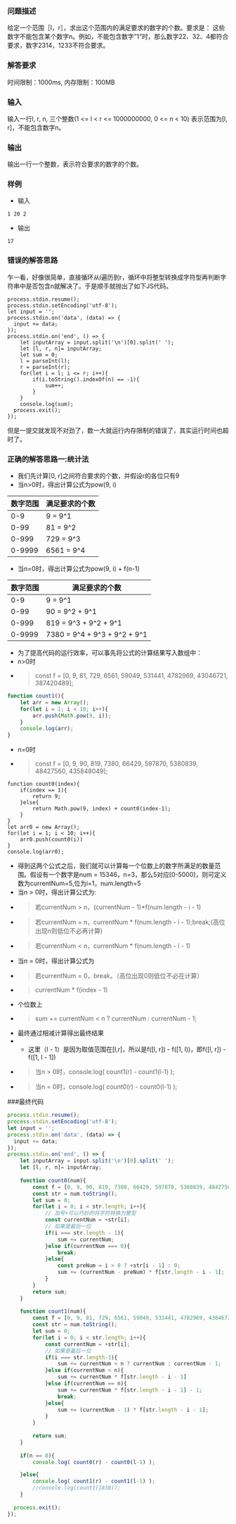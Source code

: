 ### 问题描述
给定一个范围［l，r］，求出这个范围内的满足要求的数字的个数。要求是：
这些数字不能包含某个数字n。例如，不能包含数字”1”时，那么数字22、32、4都符合要求，数字2314，1233不符合要求。
### 解答要求
时间限制：1000ms, 内存限制：100MB
### 输入
输入一行l, r, n, 三个整数(1 <= l < r <= 1000000000, 0 <= n < 10)
表示范围为[l, r]，不能包含数字n。

### 输出
输出一行一个整数，表示符合要求的数字的个数。

### 样例
- 输入
```
1 20 2
```
- 输出
```
17
```

### 错误的解答思路
乍一看，好像很简单，直接循环从l遍历到r，循环中将整型转换成字符型再判断字符串中是否包含n就解决了。于是顺手就抛出了如下JS代码。
```JS
process.stdin.resume();
process.stdin.setEncoding('utf-8');
let input = '';
process.stdin.on('data', (data) => {
  input += data;
});
process.stdin.on('end', () => {
    let inputArray = input.split('\n')[0].split(' ');
    let [l, r, n]= inputArray;
    let sum = 0;
    l = parseInt(l);
    r = parseInt(r);
    for(let i = l; i <= r; i++){
        if(i.toString().indexOf(n) == -1){
            sum++;
        }
    }
    console.log(sum);
  process.exit();
});
```
但是一提交就发现不对劲了，数一大就运行内存限制的错误了，其实运行时间也超时了。

### 正确的解答思路一:统计法
- 我们先计算[0, r]之间符合要求的个数，并假设r的各位只有9
- 当n>0时，得出计算公式为pow(9, i)

| 数字范围 | 满足要求的个数 |
| --- | --- |
| 0-9	| 9 = 9^1 |
| 0-99	| 81 = 9^2 |
| 0-999	| 729 = 9^3 |
| 0-9999	| 6561 = 9^4 |

- 当n=0时，得出计算公式为pow(9, i) + f(n-1)

|数字范围	| 满足要求的个数|
| --- | --- |
| 0-9	| 9 = 9^1 |
| 0-99	| 90 = 9^2 + 9^1 |
| 0-999	| 819 = 9^3 + 9^2 + 9^1 |
| 0-9999	| 7380 = 9^4 + 9^3 + 9^2 + 9^1 |

- 为了提高代码的运行效率，可以事先将公式的计算结果写入数组中：
- n>0时 
- > const f = [0, 9, 81, 729, 6561, 59049, 531441, 4782969, 43046721, 387420489];
```js
function count1(){
    let arr = new Array();
    for(let i = 1; i < 10; i++){
        arr.push(Math.pow(9, i));
    }
    console.log(arr);
}
```
- n=0时 
- > const f = [0, 9, 90, 819, 7380, 66429, 597870, 5380839, 48427560, 435848049];
```JS
function count0(index){
    if(index == 1){
        return 9;
    }else{
        return Math.pow(9, index) + count0(index-1);
    }
}
let arr0 = new Array();
for(let i = 1; i < 10; i++){
    arr0.push(count0(i))
}
console.log(arr0);
```

- 得到这两个公式之后，我们就可以计算每一个位数上的数字所满足的数量范围。假设有一个数字是num = 15346，n=3，那么5对应[0-5000]，则可定义数为currentNum=5,位为i=1，num.length=5
- 当n > 0时，得出计算公式为:
- > 若currentNum > n，(currentNum - 1)*f(num.length - i - 1)
- > 若currentNum = n，currentNum * f(num.length - i - 1);break;(高位出现n则低位不必再计算)
- > 若currentNum < n，currentNum * f(num.length - i - 1)
- 当n = 0时，得出计算公式为
- > 若currentNum = 0，break。（高位出现0则低位不必在计算）
- > currentNum * f(index - 1)
- 个位数上
- > sum += currentNum < n ? currentNum : currentNum - 1;
- 最终通过相减计算得出最终结果
- - 这里（l - 1）是因为取值范围在[l,r]，所以是f([l, r]) - f([1, l))，即f([l, r]) - f([1, l - 1])
- > 当n > 0时，console.log( count1(r) - count1(l-1) );
- > 当n = 0时，console.log( count0(r) - count0(l-1) );

###最终代码
```js
process.stdin.resume();
process.stdin.setEncoding('utf-8');
let input = '';
process.stdin.on('data', (data) => {
  input += data;
});
process.stdin.on('end', () => {
    let inputArray = input.split('\n')[0].split(' ');
    let [l, r, n]= inputArray;
    
    function count0(num){
        const f = [0, 9, 90, 819, 7380, 66429, 597870, 5380839, 48427560, 435848049];
        const str = num.toString();
        let sum = 0;
        for(let i = 0; i < str.length; i++){
            // 加号+可以巧妙的将字符转换为整型
            const currentNum = +str[i];
            // 如果是最后一位
            if(i === str.length - 1){
                sum += currentNum;
            }else if(currentNum === 0){
                break;
            }else{
                const preNum = i > 0 ? +str[i - 1] : 0;
                sum += (currentNum - preNum) * f[str.length - i - 1];
            }
        }
        return sum;
    }
    
    function count1(num){
        const f = [0, 9, 81, 729, 6561, 59049, 531441, 4782969, 43046721, 387420489];
        const str = num.toString();
        let sum = 0;
        for(let i = 0; i < str.length; i++){
            const currentNum = +str[i];
            // 如果是最后一位
            if(i === str.length-1){
                sum += currentNum < n ? currentNum : currentNum - 1;
            }else if(currentNum < n){
                sum += currentNum * f[str.length - i - 1]
            }else if(currentNum == n){
                sum += currentNum * f[str.length - i - 1] - 1;
                break;
            }else{
                sum += (currentNum - 1) * f[str.length - i - 1];
            }
        }
        
        return sum;
    }
    
    if(n == 0){
        console.log( count0(r) - count0(l-1) );

    }else{
        console.log( count1(r) - count1(l-1) );
        //console.log(count1(1830));
    }
    
  process.exit();
});

```
